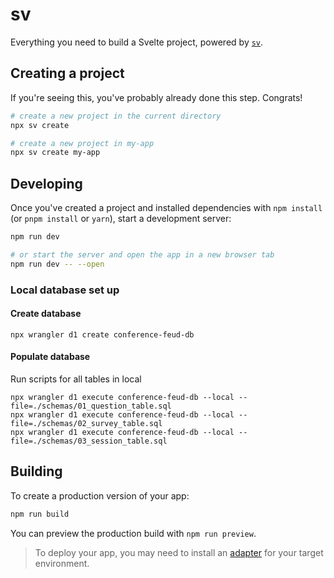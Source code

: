 # sv

Everything you need to build a Svelte project, powered by [`sv`](https://github.com/sveltejs/cli).

## Creating a project

If you're seeing this, you've probably already done this step. Congrats!

```bash
# create a new project in the current directory
npx sv create

# create a new project in my-app
npx sv create my-app
```

## Developing

Once you've created a project and installed dependencies with `npm install` (or `pnpm install` or `yarn`), start a development server:

```bash
npm run dev

# or start the server and open the app in a new browser tab
npm run dev -- --open
```

### Local database set up

#### Create database

```
npx wrangler d1 create conference-feud-db
```

#### Populate database

Run scripts for all tables in local

```
npx wrangler d1 execute conference-feud-db --local --file=./schemas/01_question_table.sql
npx wrangler d1 execute conference-feud-db --local --file=./schemas/02_survey_table.sql
npx wrangler d1 execute conference-feud-db --local --file=./schemas/03_session_table.sql
```

## Building

To create a production version of your app:

```bash
npm run build
```

You can preview the production build with `npm run preview`.

> To deploy your app, you may need to install an [adapter](https://svelte.dev/docs/kit/adapters) for your target environment.
